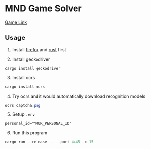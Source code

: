 # MND Game Solver

[Game Link](https://game.mnd.gov.tw)

## Usage

1. Install [firefox](https://www.mozilla.org/zh-TW/firefox/new/) and [rust](https://www.rust-lang.org/tools/install) first

2. Install geckodriver
``` ps1
cargo install geckodriver
```

3. Install ocrs
``` ps1
cargo install ocrs
```

4. Try ocrs and it would automatically download recognition models
``` ps1
ocrs captcha.png
```

5. Setup `.env`
```
personal_id="YOUR_PERSONAL_ID" 
```
6. Run this program
``` ps1
cargo run --release -- --port 4445 -c 15
```
